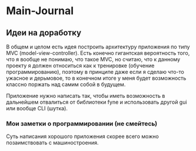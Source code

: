 # Main-Journal

## Идеи на доработку

В общем и целом есть идея построить архитектуру приложения по типу MVC (model-view-controller). 
Есть конечно гигантская вероятность того, что я вообще не понимаю, что такое MVC, но считаю, что к данному
проекту я должен относиться как к тренировке (обучение программированию), поэтому в принципе даже если я сделаю
что-то ужасное и дерьмовое, то в конечном итоге у меня будет возможность классно поржать над самим собой в будущем.


Приложение нужно написать так, чтобы иметь возможность в дальнейшем отвалиться от библиотеки fyne и использовать другой gui
или вообще CLI (шутка).

### Мои заметки о программировании (не смейтесь)

Суть написания хорошого приложения скорее всего можно позаимствовать с машиностроения.